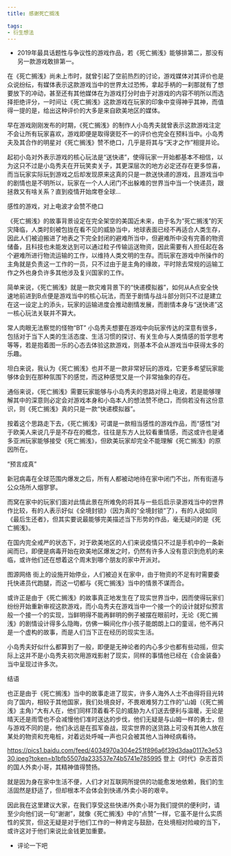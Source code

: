 ```yaml
---
title: 感谢死亡搁浅

tags:
- 衍生想法
---
```

- 2019年最具话题性与争议性的游戏作品，若《死亡搁浅》能够排第二，那没有另一款游戏敢排第一。

在《死亡搁浅》尚未上市时，就曾引起了空前热烈的讨论，游戏媒体对其评价也是众说纷纭，有媒体表示这款游戏当中的世界太过恐怖，拿起手柄的一刹那就有了想要放下的冲动，甚至还有其他媒体在为游戏打分时由于对游戏的内容不明所以而选择拒绝评分，一时间让《死亡搁浅》这款游戏在玩家的印象中变得神乎其神，而值得一提的是，给出这种评价的大多是来自欧美地区的媒体。


早在游戏刚刚发布的时期，《死亡搁浅》的制作人小岛秀夫就曾表示这款游戏注定不会让所有玩家喜欢，游戏即便是取得褒贬不一的评价也完全在预料当中。小岛秀夫及其合作的明星对《死亡搁浅》赞不绝口，几乎是将其与“天才之作”相提并论。

起初小岛对外表示游戏的核心玩法是“送快递”，使得玩家一开始都基本不相信，以为这只不过是小岛秀夫在开玩笑卖关子，其更深层次的地方必定还存在更多惊喜，而当玩家实际玩到游戏之后却发现原来这真的只是一款送快递的游戏，且游戏当中的剧情也是不明所以，玩家在一个人人闭门不出躲难的世界当中当一个快递员，跟拯救又有啥关系？直到疫情开始席卷全球…

感性的游戏，对上电波才会赞不绝口

《死亡搁浅》的故事背景设定在完全架空的美国近未来，由于名为“死亡搁浅”的天灾降临，人类时刻被包拢在看不见的威胁当中，地球表面已经不再适合人类生存，因此人们被迫搬进了地表之下完全封闭的避难所当中，但避难所中没有完善的物资储备，且科技也未能发达到可以通过粒子传输运送物资，因此需要有人担任起在各个避难所进行物流运输的工作，以维持人类文明的生存。而玩家在游戏中所操作的主角就是负责这一工作的一员，只不过由于是主角的缘故，平时除去常规的运输工作之外也身负许多其他涉及复兴国家的工作。

简单来说，《死亡搁浅》就是一款灾难背景下的“快递模拟器”，如何从A点安全快速地前进到B点便是游戏当中的核心玩法，而至于剧情与战斗部分则只不过是建立在这一设定上的添头，玩家的运输进度会推动剧情发展，而剧情本身与“送快递”这一核心玩法关联并不算大。


常人肉眼无法察觉的怪物“BT”
小岛秀夫想要在游戏中向玩家传达的深意有很多，包括对于当下人类的生活态度、生活习惯的探讨、有关生命与人类情感的哲学思考等等，若是抱着图一乐的心态去体验这款游戏，则基本不会从游戏当中获得太多的乐趣。

坦白来说，我认为《死亡搁浅》也并不是一款非常好玩的游戏，它更多希望玩家能够体会到在那种氛围下的感觉，而这种感觉又是一个非常抽象的存在。

通俗来说，《死亡搁浅》需要玩家能够与小岛秀夫的思路对得上电波，若是能够理解其中的深意则必定会对游戏本身和小岛本人的想法赞不绝口，而倘若没有这份意识，则《死亡搁浅》真的只是一款“快递模拟器”。

按着这个思路走下去，《死亡搁浅》可谓是一款相当感性的游戏作品，而“感性”对于欧美人来说几乎是不存在的概念，往往是东方人比较看重情感，而这或许也是诸多亚洲玩家能够接受《死亡搁浅》，但欧美玩家却完全不能理解《死亡搁浅》的原因所在。


“预言成真”

新冠病毒在全球范围内爆发之后，所有人都被动地待在家中闭门不出，所有街道与公众场所人烟寥寥。

而窝在家中的玩家们面对此情此景在所难免的将其与一些后启示录游戏当中的世界作比较，有的人表示好似《全境封锁》（因为真的“全境封锁”了），有的人说如同《最后生还者》，但其实要说最能够完美描述当下形势的作品，毫无疑问的是《死亡搁浅》。

在国内完全戒严的状态下，对于欧美地区的人们来说疫情只不过是手机中的一条新闻而已，即便是病毒开始在欧美地区爆发之时，仍然有许多人没有意识到危机的来临，或许他们还在想着这个周末到哪个朋友的家中开派对。


图源网络
街上的设施开始停业，人们被迫关在家中，由于物资的不足有时需要委托快递员代跑腿，而这一切都与《死亡搁浅》当中的情景不谋而合。

或许正是由于《死亡搁浅》的故事真正地发生在了现实世界当中，因而使得玩家们纷纷开始重新审视这款游戏，而小岛秀夫在游戏当中一个接一个的设计就好似预言般一个接一个的实现，当鲜明得不能再鲜明的例子被摆在眼前时，无论《死亡搁浅》的剧情设计得多么隐晦，仿佛一瞬间化作小孩子能朗朗上口的童谣，他不再只是一个虚构的故事，而是人们当下正在经历的现实生活。

小岛秀夫好似什么都算到了一般，即便是无神论者的内心多少也都有些动摇，但实际上这并不是小岛秀夫初次用游戏影射了现实，同样的事情他已经在《合金装备》当中呈现过许多次。


结语

也正是由于《死亡搁浅》当中的故事走进了现实，许多人海外人士不由得将目光转向了国内，相较于其他国家，我们处境良好，不畏艰难努力工作的“山姆（《死亡搁浅》主角）”大有人在，他们同样顶着看不见的威胁为人们送去便利与温暖，无论是晴天还是雨雪也不会减慢他们准时送达的步伐，他们无疑是与山姆一样的勇士，但与游戏不同的是，他们永远是在孤军奋战，现实世界的送货路上可没有其他人放在某处的物资和充电桩，对着远处呼喊一声也只会被其他人当神经病看待。

<img>https://pics1.baidu.com/feed/4034970a304e251f896a6f39d3daa0117e3e5330.jpeg?token=b1bfb5507da233537e74b5741e785995</img>
登上《时代》杂志首页的国人外卖小哥，其精神值得赞扬。

就是因为身在家中生活不便，人们才对互联网所提供的功能愈发地依赖，我们的生活固然是舒适了，但却根本不会体会到快递/外卖小哥的艰辛。

因此我在这里建议大家，在我们享受这些快递/外卖小哥为我们提供的便利时，请至少向他们说一句“谢谢”，就像《死亡搁浅》中的“点赞”一样，它虽不是什么实质性的奖赏，但这无疑是对于他们工作的一种肯定与鼓励，在处境相对险峻的当下，或许这对于他们来说比金钱更加重要。

- 评论一下吧<script src="https://utteranc.es/client.js"
        repo="2398954487/pinlunchucun"
        issue-term="pathname"
        theme="icy-dark"
        crossorigin="anonymous"
        async>
</script>
